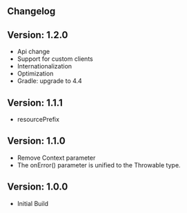 Changelog
--------------------------------

Version: 1.2.0
--------------------------------
- Api change
- Support for custom clients
- Internationalization
- Optimization
- Gradle: upgrade to 4.4

Version: 1.1.1
--------------------------------
- resourcePrefix

Version: 1.1.0
--------------------------------
- Remove Context parameter
- The onError() parameter is unified to the Throwable type.

Version: 1.0.0
--------------------------------
- Initial Build